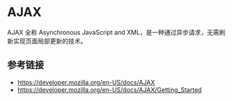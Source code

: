 # AJAX

AJAX 全称 Asynchronous JavaScript and XML，是一种通过异步请求，无需刷新实现页面局部更新的技术。

## 参考链接
* https://developer.mozilla.org/en-US/docs/AJAX
* https://developer.mozilla.org/en-US/docs/AJAX/Getting_Started
